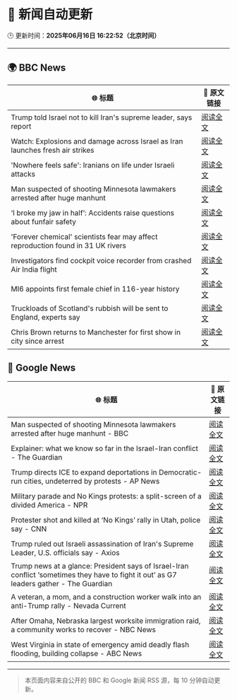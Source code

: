 # 🧠 新闻自动更新

🕒 更新时间：**2025年06月16日 16:22:52（北京时间）**

---

## 🌍 BBC News

| 🌐 标题 | 🔗 原文链接 |
|--------|-------------|
| Trump told Israel not to kill Iran's supreme leader, says report | [阅读全文](https://www.bbc.com/news/articles/ckg7gl4zegyo) |
| Watch: Explosions and damage across Israel as Iran launches fresh air strikes | [阅读全文](https://www.bbc.com/news/videos/cre9e4y2n17o) |
| 'Nowhere feels safe': Iranians on life under Israeli attacks | [阅读全文](https://www.bbc.com/news/articles/c8xgxdr01wro) |
| Man suspected of shooting Minnesota lawmakers arrested after huge manhunt | [阅读全文](https://www.bbc.com/news/articles/cg5v5l4eylyo) |
| ‘I broke my jaw in half’: Accidents raise questions about funfair safety | [阅读全文](https://www.bbc.com/news/articles/cg5vjn604qqo) |
| 'Forever chemical' scientists fear may affect reproduction found in 31 UK rivers | [阅读全文](https://www.bbc.com/news/articles/cm2yjxxvx08o) |
| Investigators find cockpit voice recorder from crashed Air India flight | [阅读全文](https://www.bbc.com/news/articles/ce818jlz5mlo) |
| MI6 appoints first female chief in 116-year history | [阅读全文](https://www.bbc.com/news/articles/czxyx04dv1wo) |
| Truckloads of Scotland's rubbish will be sent to England, experts say | [阅读全文](https://www.bbc.com/news/articles/c0r1de24pdgo) |
| Chris Brown returns to Manchester for first show in city since arrest | [阅读全文](https://www.bbc.com/news/articles/czdydj938mvo) |

## 📰 Google News

| 🌐 标题 | 🔗 原文链接 |
|--------|-------------|
| Man suspected of shooting Minnesota lawmakers arrested after huge manhunt - BBC | [阅读全文](https://news.google.com/rss/articles/CBMiWkFVX3lxTE9PVEhuSnF1OXBraUZFMFE3M0pnWHhqZkFOaUl1LUhqc28tUnBxRl9nUWNjR2JKZko1YUloM1hWWFhsV3BiUXplSXBIaW9Cc3ZLcjJXSk8zclM0Z9IBX0FVX3lxTE1nUDRwaS1wNzFuMGI5UjItaS1WZUZEVnQ5S2ZOTlJnWEpRbWthZjU3RW9mSDR2SGtFc2FVamJ5cGVqdV9zNktZaW0zRFpOMGlBRFQzODdXRGRNMVdzUFZn?oc=5) |
| Explainer: what we know so far in the Israel-Iran conflict - The Guardian | [阅读全文](https://news.google.com/rss/articles/CBMinAFBVV95cUxQZ2dMdExva2cxb05OZGtqY2dmVkFFUzhLUmtXYWk5Rnp0ck5FQVBGVkdXYnVPTTY5ZnZ1M0Q0Qld3dnM0bDYtODE5RW50Q1dybEtvWEZ1WEJEUWRYaXpadjBsYVZPY21VUVFPUzZHVURXRHRYdXlmd0dWTWpWZEpCV3ZxdEUtVEYzM0RTcDVQQ25ZT3dEZkRWcjF6MC0?oc=5) |
| Trump directs ICE to expand deportations in Democratic-run cities, undeterred by protests - AP News | [阅读全文](https://news.google.com/rss/articles/CBMilgFBVV95cUxQalJZdUMyV1ExTlZXMUNNOXo1clkwNHAtaDN1QTBiMEVwVEtEdEo2aVlKWnFveF9nNGdMQ0plaTdUWFhpRnlXc2VCS2NnTHhqRFZ0Z3VkLXRNVkVQTEE4NzNVZm1FWVRockdna2Q1SVpaRjVwQThWLWE2WGRMZm1RZUFkbUtQRW91S1FBd3dCdVIxYzdoWlE?oc=5) |
| Military parade and No Kings protests: a split-screen of a divided America - NPR | [阅读全文](https://news.google.com/rss/articles/CBMitgFBVV95cUxNUkJMcWUxOXN4WkQ1azVRQ3B0dHo4LU5VN3NBRE5HQUl2blZncUM5emQ0Z0YtQ2xJdHgzaHhMZDFPMXJ6ZUlxNG9naWpuSUt5UWVsM0UwWm1OajdxbVZ1LTVFMTNjZzB4NHdRMHBXY2pqdlVvb0FoY3NfWTNVNVhiMnpDTGQ3ZWluRzlzZnREVWhRVjk0dnFkc0pqVi1OcmlRcHVwVmwyUmtIUVRwQXVJSTNqeWtXZw?oc=5) |
| Protester shot and killed at ‘No Kings’ rally in Utah, police say - CNN | [阅读全文](https://news.google.com/rss/articles/CBMif0FVX3lxTE9jRS1MaExvdlFWenRFdGpON1ZZdk90MXM2WWxvWlZuZjV0TFdWZDFpRUZsUVhQTndpTjg5eEVSQ3NINmlJWlZDdGlfZ0NvOEdyQkl3dVRNaUo1MXZ4YkoxRGJJRlk1QVJFYjJmLTR2WEN0OEszS1F3WmZIWFJzbzDSAYQBQVVfeXFMT3NmaDFyc0tXX1J2Zndjb1V1MjhvMllwR2hYZGt0bWhZdWwwZHlyNnNraWdhWlFNNEE5UkhHVFpqYlBYZU9zVGY2Zlh6SEJ3SmdwTUtWd2MzSmppNWlmWEVSalYzUm9PbDBVLUtPdERWZEViencwWTg4eTE2XzRTTXBTX29W?oc=5) |
| Trump ruled out Israeli assassination of Iran's Supreme Leader, U.S. officials say - Axios | [阅读全文](https://news.google.com/rss/articles/CBMifkFVX3lxTFBjWTE4aWc2ZEtXZ1VLUXJPd2F0RkNTeFBlWTM5Z1cxTEhTS3A1Wk5ZcUdUYnRMeWZ6Vm1KNnZPZzB2Ukt5eno4TXRWUGh5Qk9renFhT0dTX0MzaUtaeDRDaFVfYnphSVhfN28zY2k4cDZrQW8xQmNOUXBYOTVpQQ?oc=5) |
| Trump news at a glance: President says of Israel-Iran conflict ‘sometimes they have to fight it out’ as G7 leaders gather - The Guardian | [阅读全文](https://news.google.com/rss/articles/CBMingFBVV95cUxONTk0emR3X21Ec0U3M3h4cFZpZ3RiQWpPN1I4TFVkU2dnUGw4ZjNELWQ1U2hqcGN1TGdOU2dpdXhVZURxbU9PTjAyc2RoUmFpUmd4SEJ6NkQyckd6MWk4aWFpaHUwNWpDSEtjZGY1cTJIVVZpamwxVEkzRXVJM3R3WUxHbDl1NHBqbVBIWVJVT3lIRDdyUTRiUDZCbTQ1dw?oc=5) |
| A veteran, a mom, and a construction worker walk into an anti-Trump rally - Nevada Current | [阅读全文](https://news.google.com/rss/articles/CBMirgFBVV95cUxNRFhKQ1Z4Sjc4U0tRT21wVVllTXJ2b1hoUm95ZkRGam9GV0d5XzhPbGlQQzBGbFBKZTh5MFE5VmlyMXFXcjNkME5aX2JlYkd0TVhOa2MyUEtWUk1ERHJSc0Z1VF9CenprSUVicldXSkpjdEFkaUcyT3BIdm43XzZWeEtXdU9WMVBVN2piWEM5Z3hFc2VNNW41aVRzTDdqNjRzVW5fd09zdThWY3dJWFE?oc=5) |
| After Omaha, Nebraska largest worksite immigration raid, a community works to recover - NBC News | [阅读全文](https://news.google.com/rss/articles/CBMilAFBVV95cUxQQkZWemFWRWxiZHBPRElPNDlXTUgxXzJQSXlicTZIOWVqbnNfZWZtYWdZZnEzaThtd2NrMWR2eXM1QldoZ243SFVNWEJsVl9zZ0JVSWt0ZGN5R19ZTW5rTFZtOVRLZUhaX2JONmRrWVNRM1Rld3pLQnk0MFo0SEpsXzBRQlN2R2JMVXVRU29MOXpMYUhI0gFWQVVfeXFMT0dhY1R3ZjE4UjFLRDhOamNhSXRNSFFnbUQ5eXE1QVVyREZtUFcyaklrX0pGTEp2YUZ1cFllZ0d4SFE5TFhGWWN5OV94ZDhuQlg1ZGxSRmc?oc=5) |
| West Virginia in state of emergency amid deadly flash flooding, building collapse - ABC News | [阅读全文](https://news.google.com/rss/articles/CBMiowFBVV95cUxOUW5reXV2MENvSzNFeElMMU05NkRxbkFlejhHWmQ1RzVfRXgzV3U1Y1ZqeWp0RHNuYlk5cWFqOXJmZzMyMS1YTUkzWHF3RnpEOG8tMklkMGYxU0RxMFd3OUtHeXVDSVZnZWRpUzlTSjVvSzh4Ynk4R1UxZmQ4T05qZXByMjJmbk9FeTVHTHBqeV96dm1FZHVJS2tYUzRSTjdKeEt30gGoAUFVX3lxTE5HUmJBR05JeGhaaHkyU2haVVBiRFptcWdnY2U1eGh5UGlpYV80bnRZdzRjNTdCN1pyRWpWdGFtdHUzVVNPb0JaMHRfOE5ubGRFdm5Vd21kMGYzam9fMjBTYjl6QUtVNUNfWDJnU0tWSmJjcnFrdzFINGdheFUzS2xQMnVoVndUd204WGZfeW1SMl9zemZudkdvU3JpMUlmM2FWRG9NbklZYw?oc=5) |

---
> 本页面内容来自公开的 BBC 和 Google 新闻 RSS 源，每 10 分钟自动更新。